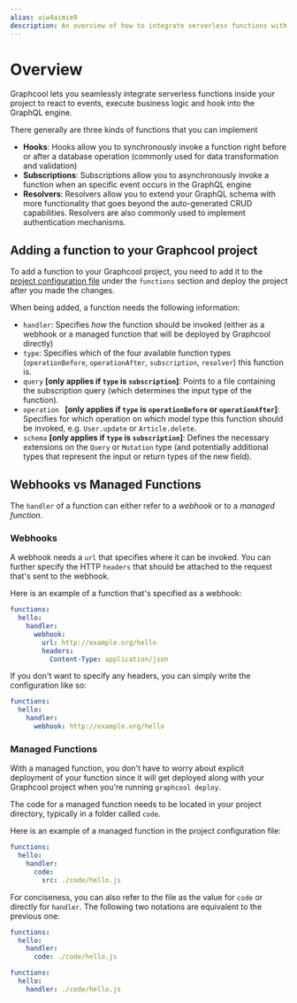 ```yaml
---
alias: aiw4aimie9
description: An overview of how to integrate serverless functions with Graphcool. 
---
```


# Overview

Graphcool lets you seamlessly integrate serverless functions inside your project to react to events, execute business logic and hook into the GraphQL engine.

There generally are three kinds of functions that you can implement

- **Hooks**: Hooks allow you to synchronously invoke a function right before or after a database operation (commonly used for data transformation and validation)
- **Subscriptions**: Subscriptions allow you to asynchronously invoke a function when an specific event occurs in the GraphQL engine
- **Resolvers**: Resolvers allow you to extend your GraphQL schema with more functionality that goes beyond the auto-generated CRUD capabilities. Resolvers are also commonly used to implement authentication mechanisms.

## Adding a function to your Graphcool project

To add a function to your Graphcool project, you need to add it to the [project configuration file](!alias-asd) under the `functions` section and deploy the project after you made the changes.

When being added, a function needs the following information:

- `handler`: Specifies _how_ the function should be invoked (either as a webhook or a managed function that will be deployed by Graphcool directly)
- `type`: Specifies which of the four available function types (`operationBefore`, `operationAfter`, `subscription`, `resolver`) this function is.
- `query` **[only applies if `type` is `subscription`]**: Points to a file containing the subscription query (which determines the input type of the function).
- `operation ` **[only applies if `type` is `operationBefore` or `operationAfter`]**: Specifies for which operation on which model type this function should be invoked, e.g. `User.update` or `Article.delete`.
- `schema` **[only applies if `type` is `subscription`]**: Defines the necessary extensions on the `Query` or `Mutation` type (and potentially additional types that represent the input or return types of the new field).

## Webhooks vs Managed Functions

The `handler` of a function can either refer to a _webhook_ or to a _managed function_.

### Webhooks

A webhook needs a `url` that specifies where it can be invoked. You can further specify the HTTP `headers` that should be attached to the request that's sent to the webhook.

Here is an example of a function that's specified as a webhook:

```yaml
functions:
  hello:
    handler:
      webhook:
        url: http://example.org/hello
        headers:
          Content-Type: application/json
```

If you don't want to specify any headers, you can simply write the configuration like so:

```yaml
functions:
  hello:
    handler:
      webhook: http://example.org/hello
```

### Managed Functions

With a managed function, you don't have to worry about explicit deployment of your function since it will get deployed along with your Graphcool project when you're running `graphcool deploy`.

The code for a managed function needs to be located in your project directory, typically in a folder called `code`.

Here is an example of a managed function in the project configuration file:

```yaml 
functions:
  hello:
    handler:
      code:
        src: ./code/hello.js
```

For conciseness, you can also refer to the file as the value for `code` or directly for `handler`. The following two notations are equivalent to the previous one:

```yaml 
functions:
  hello:
    handler:
      code: ./code/hello.js
```

```yaml 
functions:
  hello:
    handler: ./code/hello.js
```


